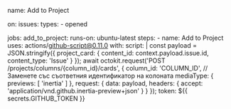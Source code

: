 name: Add to Project

on:
  issues:
    types:
      - opened

jobs:
  add_to_project:
    runs-on: ubuntu-latest
    steps:
    - name: Add to Project
      uses: actions/github-script@0.11.0
      with:
        script: |
          const payload = JSON.stringify({
            project_card: {
              content_id: context.payload.issue.id,
              content_type: 'Issue'
            }
          });
          await octokit.request('POST /projects/columns/{column_id}/cards', {
            column_id: 'COLUMN_ID', // Заменете със съответния идентификатор на колоната
            mediaType: {
              previews: [
                'inertia'
              ]
            },
            request: {
              data: payload,
              headers: {
                accept: 'application/vnd.github.inertia-preview+json'
              }
            }
          });
        token: ${{ secrets.GITHUB_TOKEN }}
